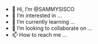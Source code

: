 - 👋 Hi, I’m @SAMMYSISCO
- 👀 I’m interested in ...
- 🌱 I’m currently learning ...
- 💞️ I’m looking to collaborate on ...
- 📫 How to reach me ...

<!---
SAMMYSISCO/SAMMYSISCO is a ✨ special ✨ repository because its `README.md` (this file) appears on your GitHub profile.
You can click the Preview link to take a look at your changes.
--->
